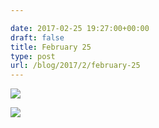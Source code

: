 ```yaml
---

date: 2017-02-25 19:27:00+00:00
draft: false
title: February 25
type: post
url: /blog/2017/2/february-25
---
```


![](/images/2017-02-25-20172february-25/image-asset.jpeg)

  


  
![](/images/2017-02-25-20172february-25/image-asset.jpeg)

